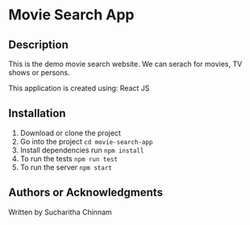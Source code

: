 #  Movie Search App

## Description
This is the demo movie search website. We can serach for movies, TV shows or persons. 

This application is created using: React JS

## Installation
1. Download or clone the project
2. Go into the project `cd movie-search-app`
3. Install dependencies run `npm install`
4. To run the tests `npm run test`
5. To run the server `npm start`

## Authors or Acknowledgments

Written by Sucharitha Chinnam
